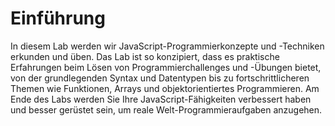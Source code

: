 # Einführung

In diesem Lab werden wir JavaScript-Programmierkonzepte und -Techniken erkunden und üben. Das Lab ist so konzipiert, dass es praktische Erfahrungen beim Lösen von Programmierchallenges und -Übungen bietet, von der grundlegenden Syntax und Datentypen bis zu fortschrittlicheren Themen wie Funktionen, Arrays und objektorientiertes Programmieren. Am Ende des Labs werden Sie Ihre JavaScript-Fähigkeiten verbessert haben und besser gerüstet sein, um reale Welt-Programmieraufgaben anzugehen.
